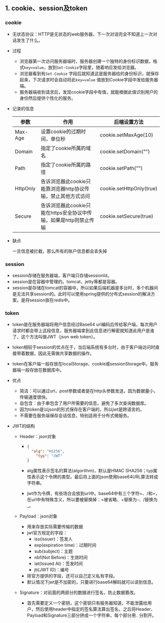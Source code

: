 ## 1. cookie、session及token

### cookie

* 无状态协议：HTTP是无状态的web服务器，下一次对话完全不知道上一次对话发生了什么。

* 过程
  * 浏览器第一次访问服务器端时，服务器创建一个独特的身份标识数据，格式`key=value`，放到`Set-Cookie`字段里，随着响应发给浏览器。
  * 浏览器看到有`Set-Cookie` 字段后就知道这是服务器给的身份标识，就保存起来，下次请求时会自动将此`key=value` 值放到Cookie字段中发给服务器端。
  * 服务器端收到请求后，发现cookie字段中有值，就能根据此值识别用户的身份然后提供个性化的服务。
  
* 记录的信息

  | 参数     | 作用                                                         | 后端设置方法             |
  | -------- | ------------------------------------------------------------ | ------------------------ |
  | Max-Age  | 设置cookie的过期时间，单位秒                                 | cookie.setMaxAge(10)     |
  | Domain   | 指定了cookie所属的域名                                       | cookie.setDomain("")     |
  | Path     | 指定了cookie所属的路径                                       | cookie.setPath("")       |
  | HttpOnly | 告诉浏览器此cookie只能靠浏览器http协议传输，禁止其他方式访问 | cookie.setHttpOnly(true) |
  | Secure   | 告诉浏览器此cookie只能在https安全协议中传输，如果是http则禁止传输 | cookie.setSecure(true)   |

* 缺点

  一旦信息被拦截，那么所有的账户信息都会丢失掉

### session

* session存储在服务器端，客户端只存储sessionId。
* session是在容器中管理的。tomcat、jetty等都是容器。
* session是存储在tomcat的容器中，所以如果后端机器是多台时，多个机器间是无法共享session的。此时可以使用spring提供的分布式session的解决方案，是将session放在redis中。

### token

* token是在服务器端将用户信息经过Base64 url编码后传给客户端，每次用户请求时都会带上这段信息，服务器端拿到此信息进行解密就知道此用户是谁了，这个方法叫做JWT（json web token）。

* token相较于session的优点在于，当后端系统有多台时，由于客户端访问时直接带着数据，因此无需做共享数据的操作。

* token在客户端一般存放在localStorage、cookie或sessionStorage中。服务器端一般存放在数据库中。

* 优点

  * 简洁：可以通过url，post参数或者是在http头参数发送，因为数据量小，传输速度很快。
  * 自包含：由于串包含了用户所需要的信息，避免了多次查询数据库。
  * 因为token是以json的形式保存在客户端的，所以jwt是跨语言的。
  * 不需要在服务端保存会话信息，特别适用于分布式微服务。

* JWT的结构

  * Header：json对象

    * ```json
      {
      	"alg": "HS256",
          "typ": "JWT"
      }
      ```

    * alg属性表示签名的算法(algorithm)，默认是HMAC SHA256；typ属性表示这个令牌的类型。最后将上面的json使用base64URL算法转成字符串。

    * jwt作为令牌，有些场合会放到url中。base64中有三个字符+、/和=，在url中有特殊含义，所以要被替换掉：=被省略、+替换为-、/替换为_。

  * Payload：json对象

    * 用来存放实际需要传输的数据
    * jwt官方规定的字段：
      * iss(issuer)：签发人
      * exp(expiration time)：过期时间
      * sub(subject)：主题
      * nbf(Not Before)：生效时间
      * iat(Issued At)：签发时间
      * jti(JWT ID)：编号
    * 除官方提供的字段，还可以自己定义私有字段。
    * 默认情况下jwt是不加密的，只要进行base64解码就可以读到信息。

  * Signature：对前面的两部分的数据进行签名，防止数据篡改。

    * 首先需要定义一个密钥，这个密钥只有服务器知道，不能泄露给用户，然后使用header中指定的签名算法算出签名，之后将Header、Payload和Signature三部分拼成一个字符串，每个部分用`.` 分割开。